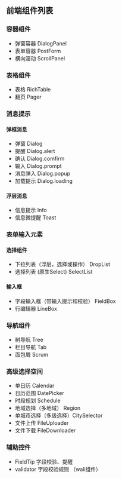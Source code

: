 ## 前端组件列表

### 容器组件

* 弹窗容器 DialogPanel 
* 表单容器 PostForm
* 横向滚动 ScrollPanel

### 表格组件

* 表格 RichTable
* 翻页 Pager

### 消息提示

#### 弹框消息

* 弹窗 Dialog
* 提醒 Dialog.alert
* 确认 Dialog.comfirm
* 输入 Dialog.prompt
* 消息弹入 Dialog.popup
* 加载提示 Dialog.loading

#### 浮层消息

* 信息提示 Info
* 信息微提醒 Toast

### 表单输入元素

#### 选择组件

* 下拉列表（浮层，选择或操作） DropList
* 选择列表 (原生Select) SelectList

#### 输入框

* 字段输入框（带输入提示和校验） FieldBox
* 行编辑器 LineBox

### 导航组件

* 树导航 Tree
* 栏目导航 Tab
* 面包屑 Scrum

### 高级选择空间

* 单日历 Calendar
* 日历范围 DatePicker
* 时段规划 Schedule
* 地域选择（多地域） Region
* 单城市选择（多级选择）CitySelector
* 文件上传 FileUploader
* 文件下载 FileDownloader

### 辅助控件

* FieldTip 字段校验、提醒
* validator 字段校验规则 （wali组件）






